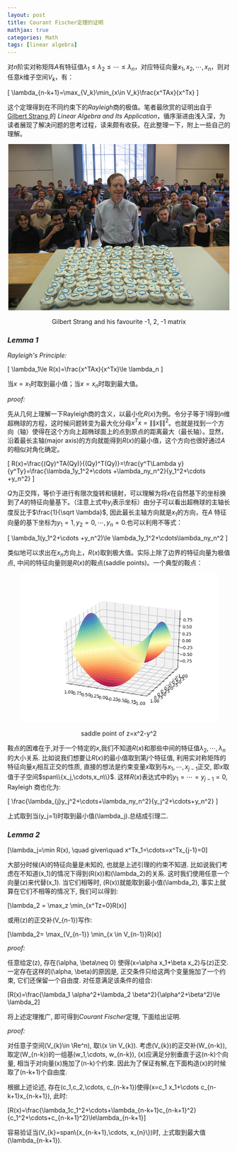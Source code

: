 ```yaml
---
layout: post
title: Courant Fischer定理的证明
mathjax: true
categories: Math
tags: [linear algebra]
---
```


对$n$阶实对称矩阵$A$有特征值$\lambda_1\le \lambda_2\le \cdots\le \lambda_{n}$，对应特征向量$x_1,x_2,\cdots ,x_n$，则对任意$k$维子空间$V_k$，有：

\[
\lambda_{n-k+1}=\max_{V_k}\min_{x\in V_k}\frac{x^TAx}{x^Tx}
\]

<!-- more -->

这个定理得到在不同约束下的*Rayleigh*商的极值。笔者最欣赏的证明出自于 [Gilbert Strang ](http://www-math.mit.edu/~gs/)的 *Linear Algebra and Its Application*，循序渐进由浅入深，为读者展现了解决问题的思考过程，读来颇有收获。在此整理一下，附上一些自己的理解。


<div align="center">
<img src="/img/cupcakematrix.jpg" alt="cupcake matrix"  />
<p>Gilbert Strang and his favourite -1, 2, -1 matrix</p>
</div>


### *Lemma 1* 

*Rayleigh's Principle:*

\[
\lambda_1\le R(x)=\frac{x^TAx}{x^Tx}\le \lambda_n
\]

当$x=x_1$时取到最小值；当$x=x_n$时取到最大值。

*proof:*

先从几何上理解一下Rayleigh商的含义，以最小化$R(x)$为例。令分子等于1得到$n$维超椭球的方程，这时候问题转变为最大化分母$x^Tx=\|\|x\|\|^2$。也就是找到一个方向（轴）使得在这个方向上超椭球面上的点到原点的距离最大（最长轴）。显然，沿着最长主轴(major axis)的方向就能得到$R(x)$的最小值，这个方向也很好通过$A$的相似对角化确定。

\[
R(x)=\frac{(Qy)^TA(Qy)}{(Qy)^T(Qy)}=\frac{y^T\Lambda y}{y^Ty}=\frac{\lambda_1y_1^2+\cdots +\lambda_ny_n^2}{y_1^2+\cdots +y_n^2}
\]

$Q$为正交阵，等价于进行有限次旋转和镜射，可以理解为将$x$在自然基下的坐标换到了$A$的特征向量基下。（注意上式中$y_i$表示坐标）由分子可以看出超椭球的主轴长度反比于$\frac{1}{\sqrt \lambda}$, 因此最长主轴方向就是$x_1$的方向，在$A$ 特征向量的基下坐标为$y_1=1,y_2=0,\cdots ,y_n=0$.也可以利用不等式：

\[
\lambda_1(y_1^2+\cdots +y_n^2)\le \lambda_1y_1^2+\cdots\lambda_ny_n^2
\]

类似地可以求出在$x_n$方向上，$R(x)$取到极大值。实际上除了边界的特征向量为极值点, 中间的特征向量则是$R(x)$的鞍点(saddle points)。一个典型的鞍点：

<div align="center">

<img src="/img/z=x^2-y^2.png" alt="z=x^2-y^2" style="zoom:70%"/>

<p>saddle point of z=x^2-y^2</p>

</div>

鞍点的困难在于,对于一个特定的$x$,我们不知道$R(x)$和那些中间的特征值$\lambda_2,\cdots, \lambda_n$的大小关系. 比如说我们想要让$R(x)$的最小值取到第$j$个特征值, 利用实对称矩阵的特征向量$x_i$相互正交的性质, 直接的想法是约束变量$x$取到与$x_1,\cdots,x_{j-1}$正交, 即$x$取值于子空间$span\\{x_j,\cdots,x_n\\}$. 这样$R(x)$表达式中的$y_1=\cdots=y_{j-1}=0$, Rayleigh 商也化为:

\[
\frac{\lambda_{j}y_j^2+\cdots+\lambda_ny_n^2}{y_j^2+\cdots+y_n^2}
\]

上式取到当\(y_j=1\)时取到最小值\(\lambda_j\).总结成引理二.

### *Lemma 2*

\[\lambda_j=\min R(x), \quad given\quad x^Tx_1=\cdots=x^Tx_{j-1}=0\]

大部分时候\(A\)的特征向量是未知的, 也就是上述引理的约束不知道. 比如说我们考虑在不知道\(x_1\)的情况下得到\(R(x)\)和\(\lambda_2\)的关系. 这时我们使用任意一个向量\(z\)来代替\(x_1\). 当它们相等时, \(R(x)\)就能取到最小值\(\lambda_2\), 事实上就算在它们不相等的情况下, 我们可以得到:

\[\lambda_2 = \max_z \min_{x^Tz=0}R(x)\]

或用\(z\)的正交补\(V_{n-1}\)写作:

\[\lambda_2= \max_{V_{n-1}} \min_{x \in V_{n-1}}R(x)\]

*proof:*

任意给定\(z\), 存在\(\alpha, \beta\neq 0\) 使得\(x=\alpha x_1+\beta x_2\)与\(z\)正交. 一定存在这样的\(\alpha, \beta\)的原因是, 正交条件只给这两个变量施加了一个约束, 它们还保留一个自由度. 对任意满足该条件的组合:

\[R(x)=\frac{\lambda_1 \alpha^2+\lambda_2 \beta^2}{\alpha^2+\beta^2}\le \lambda_2\]

将上述定理推广, 即可得到*Courant Fischer*定理, 下面给出证明.

*proof:*

对任意子空间\(V_{k}\in \Re^n\), 取\\(x \in V_{k}\). 考虑\(V_{k}\)的正交补\(W_{n-k}\), 取定\(W_{n-k}\)的一组基\(w_1,\cdots, w_{n-k}\), \(x\)应满足分别垂直于这\(n-k\)个向量, 相当于对向量\(x\)施加了\(n-k\)个约束. 因此为了保证有解,在下面构造\(x\)的时候取了\(n-k+1\)个自由度.

根据上述论述, 存在\(c_1,c_2,\cdots, c_{n-k+1}\)使得\(x=c_1 x_1+\cdots  c_{n-k+1}x_{n-k+1}\), 此时:

\[R(x)=\frac{\lambda_1c_1^2+\cdots+\lambda_{n-k+1}c_{n-k+1}^2}{c_1^2+\cdots+c_{n-k+1}^2}\le\lambda_{n-k+1}\]

容易验证当\(V_{k}=span\\{x_{n-k+1},\cdots, x_{n}\\}\)时, 上式取到最大值\(\lambda_{n-k+1}\).





